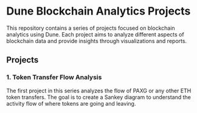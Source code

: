 # Dune Blockchain Analytics Projects

This repository contains a series of projects focused on blockchain analytics using Dune. Each project aims to analyze different aspects of blockchain data and provide insights through visualizations and reports.

## Projects

### 1. Token Transfer Flow Analysis

The first project in this series analyzes the flow of PAXG or any other ETH token transfers. The goal is to create a Sankey diagram to understand the activity flow of where tokens are going and leaving.
